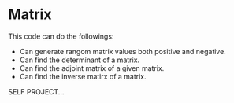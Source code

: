 # Matrix

This code can do the followings:
 - Can generate rangom matrix values both positive and negative.
 - Can find the determinant of a matrix.
 - Can find the adjoint matrix of a given matrix.
 - Can find the inverse matirx of a matrix.

SELF PROJECT...
